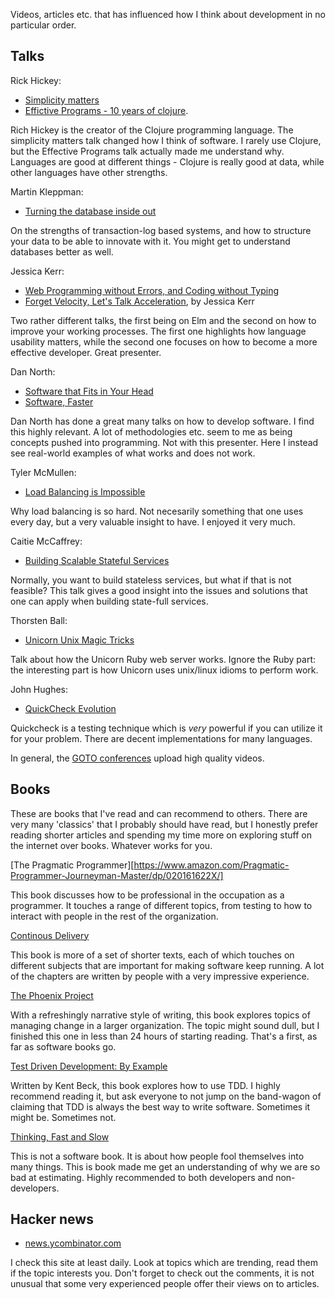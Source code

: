 Videos, articles etc. that has influenced how I think about development in no particular order.

## Talks

Rick Hickey:

- [Simplicity matters](https://www.youtube.com/watch?v=rI8tNMsozo0)
- [Effictive Programs - 10 years of clojure](https://www.youtube.com/watch?v=2V1FtfBDsLU).

Rich Hickey is the creator of the Clojure programming language. The simplicity matters talk changed how I think of software. I rarely use Clojure, but the Effective Programs talk actually made me understand why. Languages are good at different things - Clojure is really good at data, while other languages have other strengths.

Martin Kleppman:

- [Turning the database inside out](https://www.youtube.com/watch?v=fU9hR3kiOK0)

On the strengths of transaction-log based systems, and how to structure your data to be able to innovate with it. You might get to understand databases better as well.

Jessica Kerr:

- [Web Programming without Errors, and Coding without Typing](https://www.youtube.com/watch?v=yFN8Y0Aoflw)
- [Forget Velocity, Let's Talk Acceleration](https://www.youtube.com/watch?v=Lbcyyu8XB_Y), by Jessica Kerr

Two rather different talks, the first being on Elm and the second on how to improve your working processes. The first one highlights how language usability matters, while the second one focuses on how to become a more effective developer. Great presenter.

Dan North:

- [Software that Fits in Your Head](https://www.youtube.com/watch?v=4Y0tOi7QWqM)
- [Software, Faster](https://www.youtube.com/watch?v=USc-yLHXNUg)

Dan North has done a great many talks on how to develop software. I find this highly relevant. A lot of methodologies etc. seem to me as being concepts pushed into programming. Not with this presenter. Here I instead see real-world examples of what works and does not work.

Tyler McMullen:

- [Load Balancing is Impossible](https://www.youtube.com/watch?v=kpvbOzHUakA)

Why load balancing is so hard. Not necesarily something that one uses every day, but a very valuable insight to have. I enjoyed it very much.

Caitie McCaffrey: 

- [Building Scalable Stateful Services](https://www.youtube.com/watch?v=H0i_bXKwujQ&t=6s)

Normally, you want to build stateless services, but what if that is not feasible? This talk gives a good insight into the issues and solutions that one can apply when building state-full services.

Thorsten Ball: 

- [Unicorn Unix Magic Tricks](https://www.youtube.com/watch?v=DGhlQomeqKc)

Talk about how the Unicorn Ruby web server works. Ignore the Ruby part: the interesting part is how Unicorn uses unix/linux idioms to perform work. 

John Hughes:

- [QuickCheck Evolution](https://www.youtube.com/watch?v=gPFSZ8oKjco) 

Quickcheck is a testing technique which is _very_ powerful if you can utilize it for your problem. There are decent implementations for many languages.

In general, the [GOTO conferences](https://www.youtube.com/user/GotoConferences/) upload high quality videos. 

## Books

These are books that I've read and can recommend to others. There are very many 'classics' that I probably should have read, but I honestly prefer reading shorter articles and spending my time more on exploring stuff on the internet over books. Whatever works for you.

[The Pragmatic Programmer][https://www.amazon.com/Pragmatic-Programmer-Journeyman-Master/dp/020161622X/]

This book discusses how to be professional in the occupation as a programmer. It touches a range of different topics, from testing to how to interact with people in the rest of the organization. 

[Continous Delivery](https://www.amazon.com/Continuous-Delivery-Deployment-Automation-Addison-Wesley/dp/0321601912/) 

This book is more of a set of shorter texts, each of which touches on different subjects that are important for making software keep running. A lot of the chapters are written by people with a very impressive experience. 

[The Phoenix Project](https://www.amazon.com/Phoenix-Project-DevOps-Helping-Business/dp/0988262509/)

With a refreshingly narrative style of writing, this book explores topics of managing change in a larger organization. The topic might sound dull, but I finished this one in less than 24 hours of starting reading. That's a first, as far as software books go.

[Test Driven Development: By Example](https://www.amazon.com/Test-Driven-Development-Kent-Beck/dp/0321146530/)

Written by Kent Beck, this book explores how to use TDD. I highly recommend reading it, but ask everyone to not jump on the band-wagon of claiming that TDD is always the best way to write software. Sometimes it might be. Sometimes not.

[Thinking, Fast and Slow](https://www.amazon.com/Thinking-Fast-Slow-Daniel-Kahneman/dp/0374533555/) 

This is not a software book. It is about how people fool themselves into many things. This is book made me get an understanding of why we are so bad at estimating. Highly recommended to both developers and non-developers.

## Hacker news

- [news.ycombinator.com](news.ycombinator.com)

I check this site at least daily. Look at topics which are trending, read them if the topic interests you. Don't forget to check out the comments, it is not unusual that some very experienced people offer their views on to articles. 
